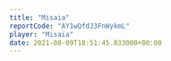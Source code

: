 ```yaml
---
title: "Misaia"
reportCode: "AY1wQfdJ3FnWykmL"
player: "Misaia"
date: 2021-08-09T18:51:45.833000+00:00
---
```


